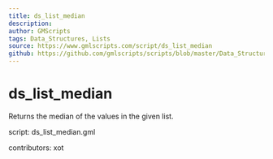 ```yaml
---
title: ds_list_median
description: 
author: GMScripts
tags: Data_Structures, Lists
source: https://www.gmlscripts.com/script/ds_list_median
github: https://github.com/gmlscripts/scripts/blob/master/Data_Structures/Lists/ds_list_median.gml
---
```


ds_list_median
==============

Returns the median of the values in the given list.

script: ds_list_median.gml

contributors: xot
